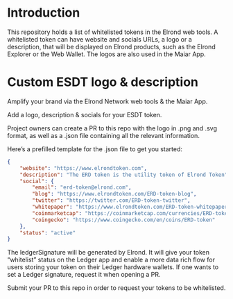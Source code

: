 # Introduction

This repository holds a list of whitelisted tokens in the Elrond web tools. A whitelisted token can have website and socials URLs, a logo or a description, that will be displayed on Elrond products, such as the Elrond Explorer or the Web Wallet. The logos are also used in the Maiar App.

# Custom ESDT logo & description
Amplify your brand via the Elrond Network web tools & the Maiar App.

Add a logo, description & socials for your ESDT token.

Project owners can create a PR to this repo with the logo in .png and .svg format, as well as a .json file containing all the relevant information.

Here’s a prefilled template for the .json file to get you started:

```JSON
{
    "website": "https://www.elrondtoken.com",
    "description": "The ERD token is the utility token of Elrond Token",
    "social": {
        "email": "erd-token@elrond.com",
        "blog": "https://www.elrondtoken.com/ERD-token-blog",
        "twitter": "https://twitter.com/ERD-token-twitter",
        "whitepaper": "https://www.elrondtoken.com/ERD-token-whitepaper.pdf",
        "coinmarketcap": "https://coinmarketcap.com/currencies/ERD-token",
        "coingecko": "https://www.coingecko.com/en/coins/ERD-token"
    },
    "status": "active"
}
```

The ledgerSignature will be generated by Elrond. It will give your token “whitelist” status on the Ledger app and enable a more data rich flow for users storing your token on their Ledger hardware wallets. If one wants to set a Ledger signature, request it when opening a PR.

Submit your PR to this repo in order to request your tokens to be whitelisted.
